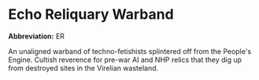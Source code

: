 # Echo Reliquary Warband

**Abbreviation:** ER

An unaligned warband of techno-fetishists splintered off from the People's Engine. Cultish reverence for pre-war AI and NHP relics that they dig up from destroyed sites in the Virelian wasteland.
